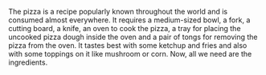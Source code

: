The pizza is a recipe popularly known throughout the world and is consumed almost everywhere.
It requires a medium-sized bowl, a fork, a cutting board, a knife, an oven to cook the pizza, a tray for placing the uncooked pizza dough inside the oven and a pair of tongs for removing the pizza from the oven.
It tastes best with some ketchup and fries and also with some toppings on it like mushroom or corn.
Now, all we need are the ingredients.